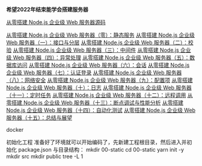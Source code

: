 **希望2022年结束能学会搭建服务器**




[从零搭建 Node.js 企业级 Web 服务器源码](https://github.com/host1-tech/nodejs-server-examples)

[从零搭建 Node.js 企业级 Web 服务器（零）：静态服务](https://segmentfault.com/a/1190000023311123)
[从零搭建 Node.js 企业级 Web 服务器（一）：接口与分层](https://segmentfault.com/a/1190000023324135)
[从零搭建 Node.js 企业级 Web 服务器（二）：校验](https://segmentfault.com/a/1190000023340748)
[从零搭建 Node.js 企业级 Web 服务器（三）：中间件](https://segmentfault.com/a/1190000023351467)
[从零搭建 Node.js 企业级 Web 服务器（四）：异常处理](https://segmentfault.com/a/1190000023368597)
[从零搭建 Node.js 企业级 Web 服务器（五）：数据库访问](https://segmentfault.com/a/1190000023375620)
[从零搭建 Node.js 企业级 Web 服务器（六）：会话](https://segmentfault.com/a/1190000023388061)
[从零搭建 Node.js 企业级 Web 服务器（七）：认证登录](https://segmentfault.com/a/1190000023410877)
[从零搭建 Node.js 企业级 Web 服务器（八）：网络安全](https://segmentfault.com/a/1190000023428158)
[从零搭建 Node.js 企业级 Web 服务器（九）：配置项](https://segmentfault.com/a/1190000023443092)
[从零搭建 Node.js 企业级 Web 服务器（十）：日志](https://segmentfault.com/a/1190000023454393)
[从零搭建 Node.js 企业级 Web 服务器（十一）：定时任务](https://segmentfault.com/a/1190000023469997)
[从零搭建 Node.js 企业级 Web 服务器（十二）：远程调用](https://segmentfault.com/a/1190000023495075)
[从零搭建 Node.js 企业级 Web 服务器（十三）：断点调试与性能分析](https://segmentfault.com/a/1190000023520714)
[从零搭建 Node.js 企业级 Web 服务器（十四）：自动化测试](https://segmentfault.com/a/1190000023648009)
[从零搭建 Node.js 企业级 Web 服务器（十五）：总结与展望](https://segmentfault.com/a/1190000023653863)

docker
[](https://docs.docker.com/desktop/install/windows-install/)

初始化工程
准备好了环境就可以开始编码了，先新建工程根目录，然后进入并初始化 package.json 与目录结构：
mkdir 00-static
cd 00-static
yarn init -y
mkdir src
mkdir public 
tree -L 1











